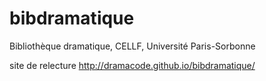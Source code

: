 # bibdramatique
Bibliothèque dramatique, CELLF, Université Paris-Sorbonne

site de relecture
http://dramacode.github.io/bibdramatique/
